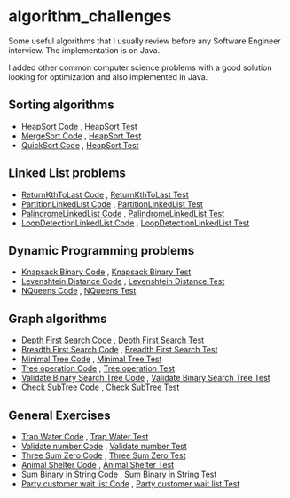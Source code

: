 # algorithm_challenges

Some useful algorithms that I usually review before any Software Engineer interview.
The implementation is on Java.

I added other common computer science problems with a good solution looking for optimization and also implemented in
Java.

## Sorting algorithms

* [HeapSort Code](src/main/java/algorithm/sorting/HeapSort.java)
  , [HeapSort Test](src/test/java/algorithm/sorting/HeapSortTest.java)
* [MergeSort Code](src/main/java/algorithm/sorting/MergeSort.java)
  , [HeapSort Test](src/test/java/algorithm/sorting/MergeSortTest.java)
* [QuickSort Code](src/main/java/algorithm/sorting/QuickSort.java)
  , [HeapSort Test](src/test/java/algorithm/sorting/QuickSortTest.java)

## Linked List problems

* [ReturnKthToLast Code](src/main/java/algorithm/linkedList/ReturnKthToLast.java)
  , [ReturnKthToLast Test](src/test/java/algorithm/linkedList/ReturnKthToLastTest.java)
* [PartitionLinkedList Code](src/main/java/algorithm/linkedList/PartitionLinkedList.java)
  , [PartitionLinkedList Test](src/test/java/algorithm/linkedList/PartitionLinkedListTest.java)
* [PalindromeLinkedList Code](src/main/java/algorithm/linkedList/PalindromeLinkedList.java)
    , [PalindromeLinkedList Test](src/test/java/algorithm/linkedList/PalindromeLinkedListTest.java)
* [LoopDetectionLinkedList Code](src/main/java/algorithm/linkedList/LoopDetectionLinkedList.java)
  , [LoopDetectionLinkedList Test](src/test/java/algorithm/linkedList/LoopDetectionLinkedListTest.java)


## Dynamic Programming problems

* [Knapsack Binary Code](src/main/java/algorithm/dynamicProgramming/KnapsackBinary.java)
  , [Knapsack Binary Test](src/test/java/algorithm/dynamicProgramming/KnapsackBinaryTest.java)
* [Levenshtein Distance Code](src/main/java/algorithm/dynamicProgramming/LevenshteinDistance.java)
  , [Levenshtein Distance Test](src/test/java/algorithm/dynamicProgramming/LevenshteinDistanceTest.java)
* [NQueens Code](src/main/java/algorithm/dynamicProgramming/NQueens.java)
  , [NQueens Test](src/test/java/algorithm/dynamicProgramming/NQueensTest.java)

## Graph algorithms

* [Depth First Search Code](src/main/java/algorithm/graph/DFSAlgorithm.java)
  , [Depth First Search Test](src/test/java/algorithm/graph/DFSAlgorithmTest.java)
* [Breadth First Search Code](src/main/java/algorithm/graph/BFSAlgorithm.java)
  , [Breadth First Search Test](src/test/java/algorithm/graph/BFSAlgorithmTest.java)
* [Minimal Tree Code](src/main/java/algorithm/graph/MinimalTree.java)
  , [Minimal Tree Test](src/test/java/algorithm/graph/MinimalTreeTest.java)
* [Tree operation Code](src/main/java/algorithm/graph/TreeOperation.java)
  , [Tree operation Test](src/test/java/algorithm/graph/TreeOperationTest.java)
* [Validate Binary Search Tree Code](src/main/java/algorithm/graph/ValidateBinarySearchTree.java)
  , [Validate Binary Search Tree Test](src/test/java/algorithm/graph/ValidateBinarySearchTreeTest.java)
* [Check SubTree Code](src/main/java/algorithm/graph/CheckSubTree.java)
  , [Check SubTree Test](src/test/java/algorithm/graph/CheckSubTreeTest.java)

## General Exercises

* [Trap Water Code](src/main/java/algorithm/exercises/TrapWater.java)
  , [Trap Water Test](src/test/java/algorithm/exercises/TrapWaterTest.java)
* [Validate number Code](src/main/java/algorithm/exercises/ValidateNumber.java)
  , [Validate number Test](src/test/java/algorithm/exercises/ValidateNumberTest.java)
* [Three Sum Zero Code](src/main/java/algorithm/exercises/ThreeSumZero.java)
  , [Three Sum Zero Test](src/test/java/algorithm/exercises/ThreeSumZeroTest.java)
* [Animal Shelter Code](src/main/java/algorithm/exercises/AnimalShelter.java)
  , [Animal Shelter Test](src/test/java/algorithm/exercises/AnimalShelterTest.java)
* [Sum Binary in String Code](src/main/java/algorithm/exercises/SumBinary.java)
  , [Sum Binary in String Test](src/test/java/algorithm/exercises/SumBinaryTest.java)
* [Party customer wait list Code](src/main/java/algorithm/exercises/PartyCustomerWaitList.java)
  , [Party customer wait list Test](src/test/java/algorithm/exercises/PartyCustomerWaitListTest.java)



